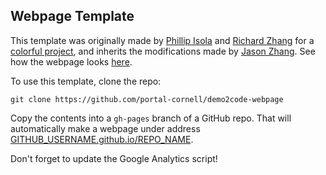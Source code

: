 ## Webpage Template

This template was originally made by [Phillip Isola](http://web.mit.edu/phillipi/) and [Richard Zhang](http://richzhang.github.io/) for a [colorful project](http://richzhang.github.io/colorization/), and inherits the modifications made by [Jason Zhang](https://github.com/jasonyzhang/webpage-template).
See how the webpage looks [here](https://elliottwu.com/webpage-template/).

To use this template, clone the repo:
```
git clone https://github.com/portal-cornell/demo2code-webpage
```

Copy the contents into a `gh-pages` branch of a GitHub repo. That will automatically
make a webpage under address [GITHUB_USERNAME.github.io/REPO_NAME](GITHUB_USERNAME.github.io/REPO_NAME).

Don't forget to update the Google Analytics script!
